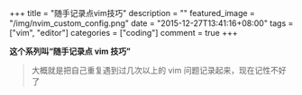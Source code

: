 +++
title = "随手记录点vim技巧"
description = ""
featured_image = "/img/nvim_custom_config.png"
date = "2015-12-27T13:41:16+08:00"
tags = ["vim", "editor"]
categories = ["coding"]
comment = true
+++

**这个系列叫“随手记录点 vim 技巧”**

> 大概就是把自己重复遇到过几次以上的 vim 问题记录起来，现在记性不好了
